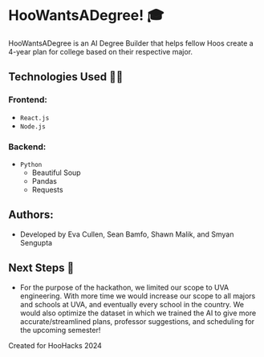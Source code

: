 # HooWantsADegree! 🎓

HooWantsADegree is an AI Degree Builder that helps fellow Hoos create a 4-year plan for college based on their respective major.

## Technologies Used 👨‍💻

### Frontend:
- ```React.js```
- ```Node.js```

### Backend:
- ```Python```
  - Beautiful Soup
  - Pandas
  - Requests

 ## Authors:
 - Developed by Eva Cullen, Sean Bamfo, Shawn Malik, and Smyan Sengupta

## Next Steps 👀

- For the purpose of the hackathon, we limited our scope to UVA engineering. With more time we would increase our scope to all majors and schools at UVA, and eventually every school in the country. We would also optimize the dataset in which we trained the AI to give more accurate/streamlined plans, professor suggestions, and scheduling for the upcoming semester!

Created for HooHacks 2024
